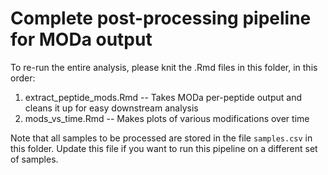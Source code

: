 Complete post-processing pipeline for MODa output
=================================================

To re-run the entire analysis, please knit the .Rmd files in this folder, in this order:
1. extract_peptide_mods.Rmd  -- Takes MODa per-peptide output and cleans it up for easy downstream analysis
2. mods_vs_time.Rmd -- Makes plots of various modifications over time

Note that all samples to be processed are stored in the file `samples.csv` in this folder. Update this file if
you want to run this pipeline on a different set of samples. 
 
